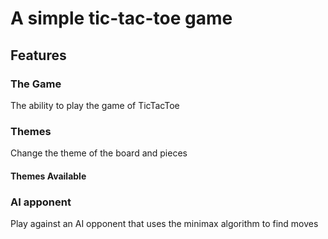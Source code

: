 # A simple tic-tac-toe game
## Features
### The Game
The ability to play the game of TicTacToe
### Themes
Change the theme of the board and pieces
#### Themes Available

### AI apponent  
Play against an AI opponent that uses the minimax algorithm to find moves

